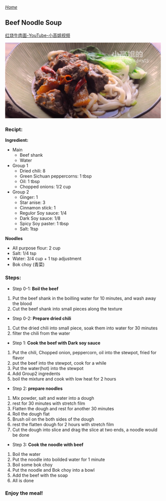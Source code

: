 *[Home](https://wanlicn.github.io/restaurant/)*
## Beef Noodle Soup

[红烧牛肉面-YouTube-小高姐视频](https://www.youtube.com/watch?v=Q8kLOh1s1d0)

![红烧牛肉面](./Images/XGJ-BeefNoodleSoup.jpg)

### Recipt:

**Ingredient:**
* Main
  * Beef shank
  * Water
* Group 1
  * Dried chili: 8
  * Green Sichuan peppercorns: 1 tbsp
  * Oil: 1 tbsp
  * Chopped onions: 1/2 cup
* Group 2
  * Ginger: 1
  * Star anise: 3
  * Cinnamon stick: 1
  * Regulor Soy sauce: 1/4
  * Dark Soy sauce: 1/8
  * Spicy Soy paster: 1 tbsp
  * Salt: 1tsp

**Noodles**
- All purpose flour: 2 cup
- Salt: 1/4 tsp
- Water: 3/4 cup + 1 tsp adjustment
- Bok choy (青菜)

### Steps:
- Step 0-1: **Boil the beef**
1. Put the beef shank in the boilling water for 10 minutes, and wash away the blood
2. Cut the beef shank into small pieces along the texture
- Step 0-2: **Prepare dried chili**
1. Cut the dried chili into small piece, soak them into water for 30 minutes
2. filter the chili from the water
- Step 1: **Cook the beef with Dark soy sauce**
1. Put the chili, Chopped onion, peppercorn, oil into the stewpot, fried for flavor
2. put the beef into the stewpot, cook for a while
3. Put the water(hot) into the stewpot
4. Add Group2 ingredents
5. boil the mixture and cook with low heat for 2 hours
- Step 2: **prepare noodles**
1. Mix powder, salt and water into a dough
2. rest for 30 minutes with stretch film
3. Flatten the dough and rest for another 30 minutes
4. Roll the dough flat
5. Brush oil on the both sides of the dough
6. rest the flatten dough for 2 hours with stretch film
7. Cut the dough into slice and drag the slice at two ends, a noodle would be done
- Step 3: **Cook the noodle with beef**
1. Boil the water
2. Put the noodle into boilded water for 1 minute
3. Boil some bok choy
4. Put the noodle and Bok choy into a bowl
5. Add the beef with the soap
6. All is done

### Enjoy the meal!
